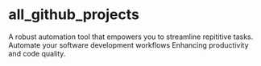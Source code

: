 # all_github_projects
   A robust automation tool that empowers you to streamline repititive tasks.
   Automate your software development workflows
   Enhancing productivity and code quality.